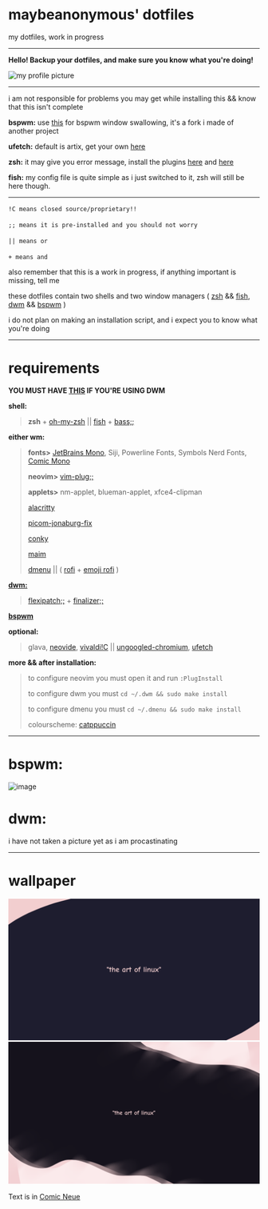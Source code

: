 # maybeanonymous' dotfiles

my dotfiles, work in progress

---
**Hello! Backup your dotfiles, and make sure you know what you're doing!**

<img src="https://user-images.githubusercontent.com/89218161/155859733-59d2fe19-0573-4080-94c4-768a75310412.png" alt="my profile picture" width="200" height="200">

---

i am not responsible for problems you may get while installing this && know that this isn't complete

**bspwm:** use [this](https://github.com/MaybeAnonymous/bspswallow) for bspwm window swallowing, it's a fork i made of another project

**ufetch:** default is artix, get your own [here](https://gitlab.com/jschx/ufetch) 

**zsh:** it may give you error message, install the plugins [here](https://github.com/zsh-users/zsh-autosuggestions/blob/master/INSTALL.md#oh-my-zsh) and [here](https://github.com/zsh-users/zsh-syntax-highlighting/blob/master/INSTALL.md)

**fish:** my config file is quite simple as i just switched to it, zsh will still be here though.

---
```
!C means closed source/proprietary!!

;; means it is pre-installed and you should not worry

|| means or

+ means and
```

also remember that this is a work in progress, if anything important is missing, tell me

these dotfiles contain two shells and two window managers \( [zsh](https://www.zsh.org/) && [fish](https://fishshell.com), [dwm](https://dwm.suckless.org) && [bspwm](https://github.com/baskerville/bspwm) \) 

i do not plan on making an installation script, and i expect you to know what you're doing

---

# requirements

**YOU MUST HAVE [THIS](https://github.com/uditkarode/libxft-bgra) IF YOU'RE USING DWM**

**shell:**

   >**zsh** + [oh-my-zsh](https://ohmyz.sh) || [fish](https://fishshell.com) + [bass;;](https://github.com/edc/bass)

**either wm:**

   >**fonts>** [JetBrains Mono](https://www.jetbrains.com/lp/mono/), Siji, Powerline Fonts, Symbols Nerd Fonts, [Comic Mono](https://github.com/dtinth/comic-mono-font)
   >
   >**neovim>** [vim-plug;;](https://github.com/junegunn/vim-plug)
   >
   >**applets>** nm-applet, blueman-applet, xfce4-clipman
   >
   >[alacritty](https://alacritty.org)
   >
   >[picom-jonaburg-fix](https://github.com/Arian8j2/picom-jonaburg-fix)
   >
   >[conky](https://github.com/brndnmtthws/conky)
   >
   >[maim](https://github.com/naelstrof/maim)
   >
   >[dmenu](https://tools.suckless.org/dmenu/) || \( [rofi](https://github.com/davatorium/rofi) + [emoji rofi](https://github.com/Mange/rofi-emoji) \)

**[dwm:](https://dwm.suckless.org)**

   > [flexipatch;;](https://github.com/bakkeby/dwm-flexipatch) + [finalizer;;](https://github.com/bakkeby/flexipatch-finalizer)

**[bspwm](https://github.com/baskerville/bspwm)**

**optional:**
   > glava, [neovide](https://github.com/neovide/neovide), [vivaldi!C](https://vivaldi.com) || [ungoogled-chromium](https://github.com/Eloston/ungoogled-chromium), [ufetch](https://gitlab.com/jschx/ufetch)

**more && after installation:**

>to configure neovim you must open it and run `:PlugInstall`
>
>to configure dwm you must `cd ~/.dwm && sudo make install`
>
>to configure dmenu you must `cd ~/.dmenu && sudo make install`
>
> colourscheme: [catppuccin](https://github.com/catppuccin/catppuccin)

---

# bspwm:
![image](https://user-images.githubusercontent.com/89218161/152661623-bfa0f2dc-43dc-46a2-85b0-fa6ce60b243a.png)

# dwm:

i have not taken a picture yet as i am procastinating

---

# wallpaper

<img src="HOME/Pictures/Backgrounds/wallpaper.png">

<img src="HOME/Pictures/Backgrounds/wallpaper-alt.png">

Text is in [Comic Neue](http://www.comicneue.com/)



